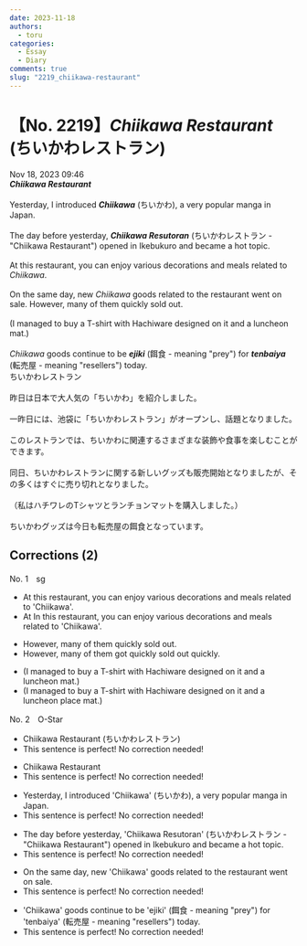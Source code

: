 ```yaml
---
date: 2023-11-18
authors:
  - toru
categories:
  - Essay
  - Diary
comments: true
slug: "2219_chiikawa-restaurant"
---
```


# 【No. 2219】<strong><em>Chiikawa Restaurant</strong></em> (ちいかわレストラン)
<div class="date">Nov 18, 2023 09:46</div>
<div id="post"><div id="body_show_ori">
<strong><em>Chiikawa Restaurant</strong></em><br/><br/>Yesterday, I introduced <strong><em>Chiikawa</em></strong> (ちいかわ), a very popular manga in Japan.<br/><br/>The day before yesterday, <strong><em>Chiikawa Resutoran</em></strong> (ちいかわレストラン - "Chiikawa Restaurant") opened in Ikebukuro and became a hot topic.<br/><br/>At this restaurant, you can enjoy various decorations and meals related to <em>Chiikawa</em>.<br/><br/>On the same day, new <em>Chiikawa</em> goods related to the restaurant went on sale. However, many of them quickly sold out.<br/><br/>(I managed to buy a T-shirt with Hachiware designed on it and a luncheon mat.)<br/><br/><em>Chiikawa</em> goods continue to be <strong><em>ejiki</em></strong> (餌食 - meaning "prey") for <strong><em>tenbaiya</em></strong> (転売屋 - meaning "resellers") today.
</div></div>

<!-- more -->

<div id="post_ja"><div id="body_show_mo">
ちいかわレストラン<br/><br/>昨日は日本で大人気の「ちいかわ」を紹介しました。<br/><br/>一昨日には、池袋に「ちいかわレストラン」がオープンし、話題となりました。<br/><br/>このレストランでは、ちいかわに関連するさまざまな装飾や食事を楽しむことができます。<br/><br/>同日、ちいかわレストランに関する新しいグッズも販売開始となりましたが、その多くはすぐに売り切れとなりました。<br/><br/>（私はハチワレのTシャツとランチョンマットを購入しました。）<br/><br/>ちいかわグッズは今日も転売屋の餌食となっています。
</div></div>

## Corrections (2)
<div id="block"><div class="first_name"> No. 1　<span class="just_name">sg</span></div><div id="block2">
<ul class="correction_field">
<li class="incorrect">At this restaurant, you can enjoy various decorations and meals related to 'Chiikawa'.</li>
<li class="corrected correct">
<span class="f_red"><span class="sline">At</span></span><span class="f_blue"> In </span>this restaurant, you can enjoy various decorations and meals related to 'Chiikawa'.
</li>
</ul>
<ul class="correction_field">
<li class="incorrect">However, many of them quickly sold out.</li>
<li class="corrected correct">
However, many of them <span class="f_blue">got</span> <span class="f_red"><span class="sline">quickly</span></span> sold out<span class="f_blue"> quickly</span>.
</li>
</ul>
<ul class="correction_field">
<li class="incorrect">(I managed to buy a T-shirt with Hachiware designed on it and a luncheon mat.)</li>
<li class="corrected correct">
(I managed to buy a T-shirt with Hachiware designed on it and a <span class="f_red"><span class="sline">luncheon</span></span><span class="f_blue"> place </span>mat.)
</li>
</ul>
</div></div>
<div id="block"><div class="first_name"> No. 2　<span class="just_name">O-Star</span></div><div id="block2">
<ul class="correction_field">
<li class="incorrect">Chiikawa Restaurant (ちいかわレストラン)</li>
<li class="corrected perfect">This sentence is perfect! No correction needed!</li>
</ul>
<ul class="correction_field">
<li class="incorrect">Chiikawa Restaurant</li>
<li class="corrected perfect">This sentence is perfect! No correction needed!</li>
</ul>
<ul class="correction_field">
<li class="incorrect">Yesterday, I introduced 'Chiikawa' (ちいかわ), a very popular manga in Japan.</li>
<li class="corrected perfect">This sentence is perfect! No correction needed!</li>
</ul>
<ul class="correction_field">
<li class="incorrect">The day before yesterday, 'Chiikawa Resutoran' (ちいかわレストラン - "Chiikawa Restaurant") opened in Ikebukuro and became a hot topic.</li>
<li class="corrected perfect">This sentence is perfect! No correction needed!</li>
</ul>
<ul class="correction_field">
<li class="incorrect">On the same day, new 'Chiikawa' goods related to the restaurant went on sale.</li>
<li class="corrected perfect">This sentence is perfect! No correction needed!</li>
</ul>
<ul class="correction_field">
<li class="incorrect">'Chiikawa' goods continue to be 'ejiki' (餌食 - meaning "prey") for 'tenbaiya' (転売屋 - meaning "resellers") today.</li>
<li class="corrected perfect">This sentence is perfect! No correction needed!</li>
</ul>
</div></div>
